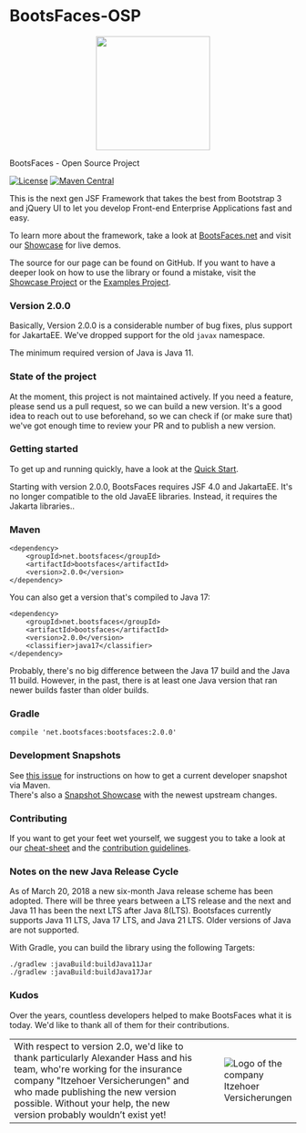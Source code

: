 BootsFaces-OSP
==============

<p align="center">
    <img src="http://www.bootsfaces.net/javax.faces.resource/bsf.full.teal.png.jsf?ln=images" width="200">
</p>

BootsFaces - Open Source Project

[![License](https://img.shields.io/:license-Apache2-blue.svg)](http://www.apache.org/licenses/LICENSE-2.0)
[![Maven Central](https://maven-badges.herokuapp.com/maven-central/net.bootsfaces/bootsfaces/badge.svg)](https://maven-badges.herokuapp.com/maven-central/net.bootsfaces/bootsfaces)

This is the next gen JSF Framework that takes the best from Bootstrap 3 and jQuery UI to let you develop Front-end Enterprise Applications fast and easy.

To learn more about the framework, take a look at  [BootsFaces.net](http://www.bootsfaces.net/) and visit our [Showcase](http://showcase.bootsfaces.net) for live demos.

The source for our page can be found on GitHub. If you want to have a deeper look on how to use the library or found a mistake, visit the [Showcase Project](https://github.com/TheCoder4eu/BootsFacesWeb) or the [Examples Project](https://github.com/TheCoder4eu/BootsFaces-examples).

### Version 2.0.0
Basically, Version 2.0.0 is a considerable number of bug fixes, plus support for JakartaEE. We've dropped support for the old `javax` namespace.

The minimum required version of Java is Java 11.

### State of the project
At the moment, this project is not maintained actively. If you need a feature, please send us a pull request,
so we can build a new version. It's a good idea to reach out to use beforehand, so we can check if (or make sure that) we've got enough time to review your PR and to publish a new version.

### Getting started
To get up and running quickly, have a look at the [Quick Start](https://www.bootsfaces.net/quick-start.jsf).

Starting with version 2.0.0, BootsFaces requires JSF 4.0 and JakartaEE. It's no longer compatible to the old JavaEE libraries. Instead, it requires the Jakarta libraries..

### Maven

    <dependency>
        <groupId>net.bootsfaces</groupId>
        <artifactId>bootsfaces</artifactId>
        <version>2.0.0</version>
    </dependency>

You can also get a version that's compiled to Java 17:

    <dependency>
        <groupId>net.bootsfaces</groupId>
        <artifactId>bootsfaces</artifactId>
        <version>2.0.0</version>
        <classifier>java17</classifier>
    </dependency>

Probably, there's no big difference between the Java 17 build and the Java 11 build. However, in the past,
there is at least one Java version that ran newer builds faster than older builds. 

### Gradle

    compile 'net.bootsfaces:bootsfaces:2.0.0'

### Development Snapshots

See [this issue](https://github.com/TheCoder4eu/BootsFaces-OSP/issues/369) for instructions on how to get a current developer snapshot via Maven.  
There's also a [Snapshot Showcase](http://www3.bootsfaces.net/Showcase/) with the newest upstream changes.

### Contributing
If you want to get your feet wet yourself, we suggest you to take a look at our [cheat-sheet](cheat-sheet.md) and the [contribution guidelines](CONTRIBUTING.md).

### Notes on the new Java Release Cycle
As of March 20, 2018 a new six-month Java release scheme has been adopted.
There will be three years between a LTS release and the next and Java 11 has been the next LTS after Java 8(LTS). Bootsfaces currently supports Java 11 LTS, Java 17 LTS,
and Java 21 LTS. Older versions of Java are not supported.

With Gradle, you can build the library using the following Targets:

```
./gradlew :javaBuild:buildJava11Jar
./gradlew :javaBuild:buildJava17Jar
```

### Kudos
Over the years, countless developers helped to make BootsFaces what it is today. We'd like to thank all of them for their contributions. 

<table style="border-collapse: collapse; border:none">
  <tr style="border:none">
    <td style="border:none; width:70%">With respect to version 2.0, we'd like to thank particularly Alexander Hass and his team, who're working for the insurance company "Itzehoer Versicherungen" and who made publishing the new version possible. Without your help, the new version probably wouldn’t exist yet!
    <td style="border:none; width:20%"><img src="https://www.itzehoer.de/images/mediathek/itzehoer-logo_farbig_png.png" alt="Logo of the company Itzehoer Versicherungen" style="margin-left: 20px;"></td>
  </tr>
</table>
  
